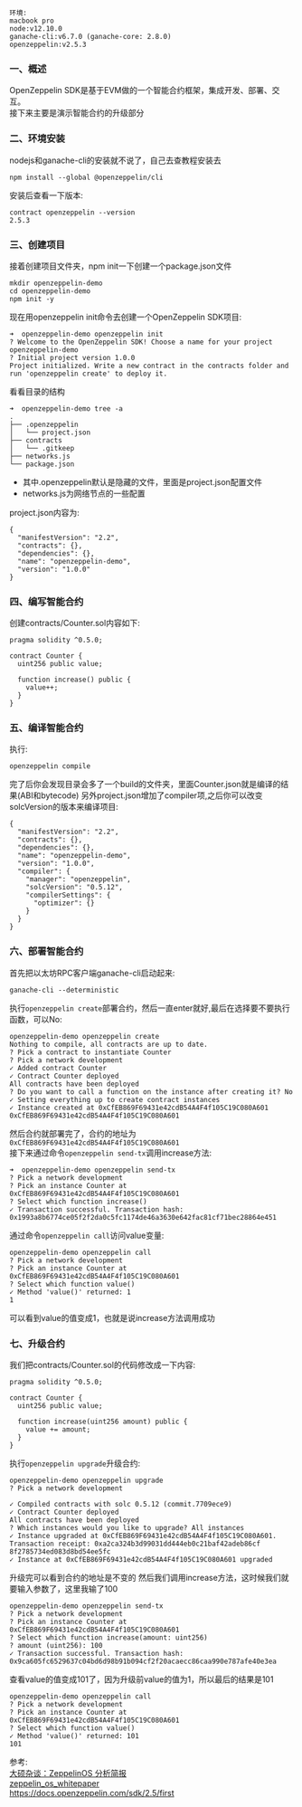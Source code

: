 
`环境:`  
`macbook pro`  
`node:v12.10.0`  
`ganache-cli:v6.7.0 (ganache-core: 2.8.0)`  
`openzeppelin:v2.5.3`  


### 一、概述
OpenZeppelin SDK是基于EVM做的一个智能合约框架，集成开发、部署、交互。  
接下来主要是演示智能合约的升级部分

### 二、环境安装
nodejs和ganache-cli的安装就不说了，自己去查教程安装去

```
npm install --global @openzeppelin/cli
```
安装后查看一下版本:
```
contract openzeppelin --version
2.5.3
```
### 三、创建项目  
接着创建项目文件夹，npm init一下创建一个package.json文件
```
mkdir openzeppelin-demo
cd openzeppelin-demo
npm init -y
```
现在用openzeppelin init命令去创建一个OpenZeppelin SDK项目:

```
➜  openzeppelin-demo openzeppelin init
? Welcome to the OpenZeppelin SDK! Choose a name for your project openzeppelin-demo
? Initial project version 1.0.0
Project initialized. Write a new contract in the contracts folder and run 'openzeppelin create' to deploy it.
```
看看目录的结构
```
➜  openzeppelin-demo tree -a
.
├── .openzeppelin
│   └── project.json
├── contracts
│   └── .gitkeep
├── networks.js
└── package.json
```
* 其中.openzeppelin默认是隐藏的文件，里面是project.json配置文件
* networks.js为网络节点的一些配置

project.json内容为:
```
{
  "manifestVersion": "2.2",
  "contracts": {},
  "dependencies": {},
  "name": "openzeppelin-demo",
  "version": "1.0.0"
}
```
### 四、编写智能合约
创建contracts/Counter.sol内容如下:
```
pragma solidity ^0.5.0;

contract Counter {
  uint256 public value;

  function increase() public {
    value++;
  }
}
```


### 五、编译智能合约
执行:
```
openzeppelin compile
```
完了后你会发现目录会多了一个build的文件夹，里面Counter.json就是编译的结果(ABI和bytecode)
另外project.json增加了compiler项,之后你可以改变solcVersion的版本来编译项目:
```
{
  "manifestVersion": "2.2",
  "contracts": {},
  "dependencies": {},
  "name": "openzeppelin-demo",
  "version": "1.0.0",
  "compiler": {
    "manager": "openzeppelin",
    "solcVersion": "0.5.12",
    "compilerSettings": {
      "optimizer": {}
    }
  }
}
```
### 六、部署智能合约
首先把以太坊RPC客户端ganache-cli启动起来:
```
ganache-cli --deterministic

```

执行`openzeppelin create`部署合约，然后一直enter就好,最后在选择要不要执行函数，可以No:
```
openzeppelin-demo openzeppelin create  
Nothing to compile, all contracts are up to date.  
? Pick a contract to instantiate Counter  
? Pick a network development    
✓ Added contract Counter   
✓ Contract Counter deployed   
All contracts have been deployed   
? Do you want to call a function on the instance after creating it? No  
✓ Setting everything up to create contract instances  
✓ Instance created at 0xCfEB869F69431e42cdB54A4F4f105C19C080A601  
0xCfEB869F69431e42cdB54A4F4f105C19C080A601   
```
然后合约就部署完了，合约的地址为`0xCfEB869F69431e42cdB54A4F4f105C19C080A601`  
接下来通过命令`openzeppelin send-tx`调用increase方法:
```
➜  openzeppelin-demo openzeppelin send-tx  
? Pick a network development  
? Pick an instance Counter at 0xCfEB869F69431e42cdB54A4F4f105C19C080A601  
? Select which function increase()  
✓ Transaction successful. Transaction hash:   0x1993a8b6774ce05f2f2da0c5fc1174de46a3630e642fac81cf71bec28864e451  
```
通过命令`openzeppelin call`访问value变量:
```
openzeppelin-demo openzeppelin call  
? Pick a network development  
? Pick an instance Counter at 0xCfEB869F69431e42cdB54A4F4f105C19C080A601  
? Select which function value()  
✓ Method 'value()' returned: 1  
1
```
可以看到value的值变成1，也就是说increase方法调用成功

###  七、升级合约
我们把contracts/Counter.sol的代码修改成一下内容:
```
pragma solidity ^0.5.0;

contract Counter {
  uint256 public value;

  function increase(uint256 amount) public {
    value += amount;
  }
}
```
执行`openzeppelin upgrade`升级合约:
```
openzeppelin-demo openzeppelin upgrade  
? Pick a network development  

✓ Compiled contracts with solc 0.5.12 (commit.7709ece9)  
✓ Contract Counter deployed  
All contracts have been deployed  
? Which instances would you like to upgrade? All instances  
✓ Instance upgraded at 0xCfEB869F69431e42cdB54A4F4f105C19C080A601. Transaction receipt: 0xa2ca324b3d99031dd444eb0c21baf42adeb86cf
8f2785734ed083d8bd54ee5fc  
✓ Instance at 0xCfEB869F69431e42cdB54A4F4f105C19C080A601 upgraded
```
升级完可以看到合约的地址是不变的
然后我们调用increase方法，这时候我们就要输入参数了，这里我输了100

```
openzeppelin-demo openzeppelin send-tx  
? Pick a network development  
? Pick an instance Counter at 0xCfEB869F69431e42cdB54A4F4f105C19C080A601  
? Select which function increase(amount: uint256)  
? amount (uint256): 100  
✓ Transaction successful. Transaction hash: 0x9ca605fc6529637c04bd6d98b91b094cf2f20acaecc86caa990e787afe40e3ea
```
查看value的值变成101了，因为升级前value的值为1，所以最后的结果是101
```
openzeppelin-demo openzeppelin call  
? Pick a network development  
? Pick an instance Counter at 0xCfEB869F69431e42cdB54A4F4f105C19C080A601  
? Select which function value()  
✓ Method 'value()' returned: 101  
101
```



参考:  
[大硕杂谈：ZeppelinOS 分析简报](https://www.jianshu.com/p/1e0fa2ef73f3)  
[zeppelin_os_whitepaper](https://ethfans.org/posts/zeppelin_os_whitepaper)  
https://docs.openzeppelin.com/sdk/2.5/first